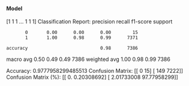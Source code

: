 #### Model
[1 1 1 ... 1 1 1]
Classification Report:
              precision    recall  f1-score   support

           0       0.00      0.00      0.00        15
           1       1.00      0.98      0.99      7371

    accuracy                           0.98      7386
   macro avg       0.50      0.49      0.49      7386
weighted avg       1.00      0.98      0.99      7386

Accuracy: 0.9777958299485513
Confusion Matrix:
[[   0   15]
 [ 149 7222]]
Confusion Matrix (%):
[[ 0.          0.20308692]
 [ 2.01733008 97.77958299]]
